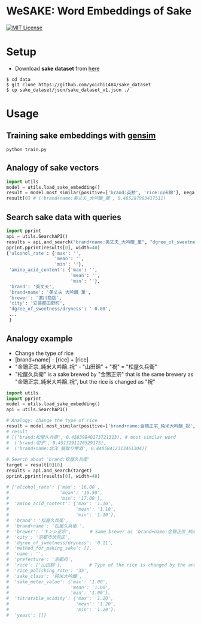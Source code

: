 WeSAKE: Word Embeddings of Sake
====
[![MIT License](http://img.shields.io/badge/license-MIT-blue.svg?style=flat)](LICENSE.txt)
# Setup
- Download  **sake dataset** from [here](https://github.com/yoichi1484/sake_dataset)
```
$ cd data
$ git clone https://github.com/yoichi1484/sake_dataset
$ cp sake_dataset/json/sake_dataset_v1.json ./
```
# Usage
## Training sake embeddings with [gensim](https://radimrehurek.com/gensim/)
```
python train.py
```
## Analogy of sake vectors
```python
import utils
model = utils.load_sake_embedding()
result = model.most_similar(positive=['brand:英勲', 'rice:山田錦'], negative=['rice:祝'], topn=1)
result[0] # ('brand+name:美丈夫_大吟醸_薫', 0.465287983417511)
```
## Search sake data with queries
```python
import pprint
api = utils.SearchAPI()
results = api.and_search("brand+name:美丈夫_大吟醸_薫", "dgree_of_sweetness/dryness:-0.08", "rice_polishing_rate:40")
pprint.pprint(results[0], width=40)
{'alcohol_rate': {'max': '',
                  'mean': '',
                  'min': ''},
 'amino_acid_content': {'max': '',
                        'mean': '',
                        'min': ''},
 'brand': '美丈夫',
 'brand+name': '美丈夫 大吟醸 薫',
 'brewer': '濵川商店',
 'city': '安芸郡田野町',
 'dgree_of_sweetness/dryness': '-0.08',
 ...
 }
```
## Analogy example
- Change the type of rice
- [brand+name] - [rice] + [rice]
- "金鵄正宗_純米大吟醸_祝" - "山田錦" + "祝" = "松屋久兵衛"
- "松屋久兵衛" is a sake brewed by "金鵄正宗" that is the same brewery as "金鵄正宗_純米大吟醸_祝", but the rice is changed as "祝"
```python
import utils
import pprint
model = utils.load_sake_embedding()
api = utils.SearchAPI()

# Analogy: change the type of rice
result = model.most_similar(positive=['brand+name:金鵄正宗_純米大吟醸_祝', 'rice:山田錦'], negative=['rice:祝'], topn=3)
# result
# [('brand:松屋久兵衛', 0.45839840173721313), # most similar word
#  ('brand:切子', 0.4513291120529175),
#  ('brand+name:北洋_袋取り雫酒', 0.44058412313461304)]
 
# Search about 'brand:松屋久兵衛'
target = result[0][0]
results = api.and_search(target)
pprint.pprint(results[0], width=40)

# {'alcohol_rate': {'max': '16.00',
#                   'mean': '16.50',
#                   'min': '17.00'},
#  'amino_acid_content': {'max': '1.10',
#                         'mean': '1.10',
#                         'min': '1.10'},
#  'brand': '松屋久兵衛',
#  'brand+name': '松屋久兵衛 ',
#  'brewer': 'キンシ正宗',       # Same brewer as 'brand+name:金鵄正宗_純米大吟醸_祝'
#  'city': '京都市伏見区',
#  'dgree_of_sweetness/dryness': '0.11',
#  'method_for_making_sake': [],
#  'name': '',
#  'prefecture': '京都府',
#  'rice': ['山田錦'],          # Type of the rice is changed by the analogy
#  'rice_polishing_rate': '35',
#  'sake_class': '純米大吟醸',
#  'sake_meter_value': {'max': '1.00',
#                       'mean': '1.00',
#                       'min': '1.00'},
#  'titratable_acidity': {'max': '1.20',
#                         'mean': '1.20',
#                         'min': '1.20'},
#  'yeast': []}
```
